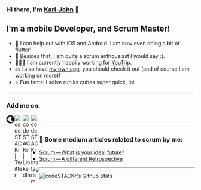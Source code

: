 ### Hi there, I'm [Karl-John][website] 👋

## I'm a mobile Developer, and Scrum Master!
- 📱  I can help out with iOS and Android. I am now even doing a bit of flutter!
- 🎯  Besides that, I am quite a scrum enthousiast I would say :).
- 👨🏻‍💻  I am currently happily working for [YouTrip][youtrip].
- 💵  I also have [my own app][goingdutch], you should check it out (and of course I am working on more)!
- ⚡  Fun facts: I solve rubiks cubes super quick, lol.
---

### Add me on:
[<img align="left" alt="codeSTACKr.com" width="22px" src="https://raw.githubusercontent.com/iconic/open-iconic/master/svg/globe.svg" />][website]
[<img align="left" alt="codeSTACKr | Twitter" width="22px" src="https://cdn.jsdelivr.net/npm/simple-icons@v3/icons/twitter.svg" />][twitter]
[<img align="left" alt="codeSTACKr | LinkedIn" width="22px" src="https://cdn.jsdelivr.net/npm/simple-icons@v3/icons/linkedin.svg" />][linkedin]
[<img align="left" alt="codeSTACKr | Instagram" width="22px" src="https://cdn.jsdelivr.net/npm/simple-icons@v3/icons/instagram.svg" />][instagram]

<br />

---

### 📕 Some medium articles related to scrum by me:
<!-- BLOG-POST-LIST:START -->
- [Scrum — What is your ideal future?](https://medium.com/@karl.chow92/scrum-what-is-your-ideal-future-d97b13598a07?source=rss-be8ecec29a2f------2)
- [Scrum — A different Retrospective](https://medium.com/@karl.chow92/scrum-a-different-retrospective-7c0155f7aa08?source=rss-be8ecec29a2f------2)
<!-- BLOG-POST-LIST:END -->

---

<img align="left" alt="codeSTACKr's Github Stats" src="https://github-readme-stats.vercel.app/api?username=KarlChow92&show_icons=true&hide_border=true&count_private=true" />

[website]: https://karljohnchow.com/
[twitter]: https://twitter.com/kaaaarlll
[instagram]: https://www.instagram.com/thisiskarljohnchow/
[linkedin]: https://www.linkedin.com/in/karl-john-chow-91196679/
[youtrip]: https://you.co
[goingdutch]: https://goingdutchapp.com/